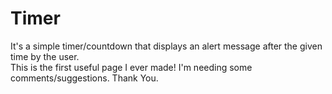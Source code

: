 # Timer
It's a simple timer/countdown that displays an alert message after the given time by the user.   
This is the first useful page I ever made! I'm needing some comments/suggestions. Thank You.

